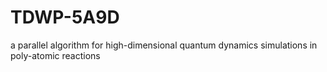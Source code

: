# TDWP-5A9D
a parallel algorithm for high-dimensional quantum dynamics  simulations in poly-atomic reactions
